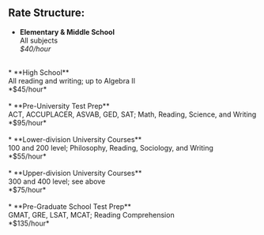 ## Rate Structure:

* **Elementary & Middle School**<br>
All subjects<br>
*$40/hour*<br>
<br>
* **High School**<br>
All reading and writing; up to Algebra II<br>
*$45/hour*<br>
<br>
* **Pre-University Test Prep**<br>
ACT, ACCUPLACER, ASVAB, GED, SAT; Math, Reading, Science, and Writing<br>
*$95/hour*<br>
<br>
* **Lower-division University Courses**<br>
100 and 200 level; Philosophy, Reading, Sociology, and Writing<br>
*$55/hour*<br>
<br>
* **Upper-division University Courses**<br>
300 and 400 level; see above<br>
*$75/hour*<br>
<br>
* **Pre-Graduate School Test Prep**<br>
GMAT, GRE, LSAT, MCAT; Reading Comprehension<br>
*$135/hour*<br>
<br>
